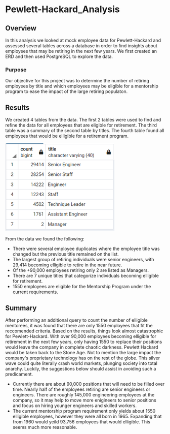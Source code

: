 # Pewlett-Hackard_Analysis

## Overview

In this analysis we looked at mock employee data for Pewlett-Hackard and assessed several tables across a database in order to find insights about employees that may be retiring in the next few years. We first created an ERD and then used PostgreSQL to explore the data. 

### Purpose
Our objective for this project was to determine the number of retiring employees by title and which employees may be eligible for a mentorship program to ease the impact of the large retiring populaton. 

 ## Results
 We created 4 tables from the data. The first 2 tables were used to find and refine the data for all employees that are eligible for retirement. The third table was a summary of the second table by titles. The fourth table found all employees that would be elligible for a retirement program.

 ![](Analysis/retiring_titles.PNG)


From the data we found the following:
- There were several employee duplicates where the employee title was changed but the previous title remained on the list. 
- The largest group of retiring individuals were senior engineers, with 29,414 becoming elligible to retire in the near future.
- Of the +90,000 employees retiring only 2 are listed as Managers.
- There are 7 unique titles that categorize individuals becoming elligible for retirement.
- 1550 employees are eligible for the Mentorship Program under the current requirements.

## Summary
After performing an additional query to count the number of elligible mentorees, it was found that there are only 1550 employees that fit the reccomended criteria. Based on the results, things look almost catastrophic for Pewlett-Hackard. With over 90,000 employees becoming elligible for retirement in the next few years, only having 1550 to replace their positions would leave the company in complete chaotic darkness. Pewlett Hackard would be taken back to the Stone Age. Not to mention the large impact the company's proprietary technology has on the rest of the globe. This silver wave could quite literally crash world markets, plunging society into total anarchy. Luckily, the suggestions below should assist in avoiding such a predicament. 

- Currently there are about 90,000 positions that will need to be filled over time. Nearly half of the employees retiring are senior engineers or engineers. There are roughly 145,000 engineering employees at the company, so it may help to move more enigineers to senior positions and focus on hiring younger engineers and skilled workers. 
- The current mentorship program requirement only yields about 1550 elligible employees, however they were all born in 1965. Expanding that from 1960 would yeild 93,756 employees that would elligible. This seems much more reasonable. 